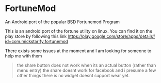 FortuneMod
==========

An Android port of the popular BSD Fortunemod Program

This is an android port of the fortune utility on linux.
You can find it on the play store by following this link
https://play.google.com/store/apps/details?id=com.mickstarify.fortunemod

There exists some issues at the moment and I am looking for someone to help me with them
  >the share button does not work when its an actual button (rather than menu entry)
  >the share doesnt work for facebook and i presume a few other things
  >there is no widget
  >doesnt support wear yet.
